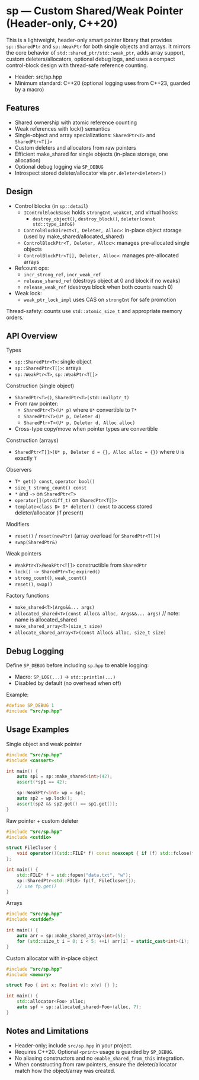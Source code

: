 # sp — Custom Shared/Weak Pointer (Header-only, C++20)

This is a lightweight, header-only smart pointer library that provides `sp::SharedPtr` and `sp::WeakPtr` for both single objects and arrays. It mirrors the core behavior of `std::shared_ptr/std::weak_ptr`, adds array support, custom deleters/allocators, optional debug logs, and uses a compact control-block design with thread-safe reference counting.

- Header: src/sp.hpp
- Minimum standard: C++20 (optional logging uses <print> from C++23, guarded by a macro)

## Features

- Shared ownership with atomic reference counting
- Weak references with lock() semantics
- Single-object and array specializations: `SharedPtr<T>` and `SharedPtr<T[]>`
- Custom deleters and allocators from raw pointers
- Efficient make_shared for single objects (in-place storage, one allocation)
- Optional debug logging via `SP_DEBUG`
- Introspect stored deleter/allocator via `ptr.deleter<Deleter>()`

## Design

- Control blocks (in `sp::detail`)
  - `IControlBlockBase`: holds `strongCnt`, `weakCnt`, and virtual hooks:
    - `destroy_object()`, `destroy_block()`, `deleter(const std::type_info&)`
  - `ControlBlockDirect<T, Deleter, Alloc>`: in-place object storage (used by make_shared/allocated_shared)
  - `ControlBlockPtr<T, Deleter, Alloc>`: manages pre-allocated single objects
  - `ControlBlockPtr<T[], Deleter, Alloc>`: manages pre-allocated arrays
- Refcount ops:
  - `incr_strong_ref`, `incr_weak_ref`
  - `release_shared_ref` (destroys object at 0 and block if no weaks)
  - `release_weak_ref` (destroys block when both counts reach 0)
- Weak lock:
  - `weak_ptr_lock_impl` uses CAS on `strongCnt` for safe promotion

Thread-safety: counts use `std::atomic_size_t` and appropriate memory orders.

## API Overview

Types
- `sp::SharedPtr<T>`: single object
- `sp::SharedPtr<T[]>`: arrays
- `sp::WeakPtr<T>`, `sp::WeakPtr<T[]>`

Construction (single object)
- `SharedPtr<T>()`, `SharedPtr<T>(std::nullptr_t)`
- From raw pointer:
  - `SharedPtr<T>(U* p)` where `U*` convertible to `T*`
  - `SharedPtr<T>(U* p, Deleter d)`
  - `SharedPtr<T>(U* p, Deleter d, Alloc alloc)`
- Cross-type copy/move when pointer types are convertible

Construction (arrays)
- `SharedPtr<T[]>(U* p, Deleter d = {}, Alloc alloc = {})` where `U` is exactly `T`

Observers
- `T* get() const`, `operator bool()`
- `size_t strong_count() const`
- `*` and `->` on `SharedPtr<T>`
- `operator[](ptrdiff_t)` on `SharedPtr<T[]>`
- `template<class D> D* deleter() const` to access stored deleter/allocator (if present)

Modifiers
- `reset()` / `reset(newPtr)` (array overload for `SharedPtr<T[]>`)
- `swap(SharedPtr&)`

Weak pointers
- `WeakPtr<T>`/`WeakPtr<T[]>` constructible from `SharedPtr`
- `lock() -> SharedPtr<T>`; `expired()`
- `strong_count()`, `weak_count()`
- `reset()`, `swap()`

Factory functions
- `make_shared<T>(Args&&... args)`
- `allocated_shared<T>(const Alloc& alloc, Args&&... args)`   // note: name is allocated_shared
- `make_shared_array<T>(size_t size)`
- `allocate_shared_array<T>(const Alloc& alloc, size_t size)`

## Debug Logging

Define `SP_DEBUG` before including `sp.hpp` to enable logging:
- Macro: `SP_LOG(...)` -> `std::println(...)`
- Disabled by default (no overhead when off)

Example:
```cpp
#define SP_DEBUG 1
#include "src/sp.hpp"
```

## Usage Examples

Single object and weak pointer
```cpp
#include "src/sp.hpp"
#include <cassert>

int main() {
    auto sp1 = sp::make_shared<int>(42);
    assert(*sp1 == 42);

    sp::WeakPtr<int> wp = sp1;
    auto sp2 = wp.lock();
    assert(sp2 && sp2.get() == sp1.get());
}
```

Raw pointer + custom deleter
```cpp
#include "src/sp.hpp"
#include <cstdio>

struct FileCloser {
    void operator()(std::FILE* f) const noexcept { if (f) std::fclose(f); }
};

int main() {
    std::FILE* f = std::fopen("data.txt", "w");
    sp::SharedPtr<std::FILE> fp(f, FileCloser{});
    // use fp.get()
}
```

Arrays
```cpp
#include "src/sp.hpp"
#include <cstddef>

int main() {
    auto arr = sp::make_shared_array<int>(5);
    for (std::size_t i = 0; i < 5; ++i) arr[i] = static_cast<int>(i);
}
```

Custom allocator with in-place object
```cpp
#include "src/sp.hpp"
#include <memory>

struct Foo { int x; Foo(int v): x(v) {} };

int main() {
    std::allocator<Foo> alloc;
    auto spf = sp::allocated_shared<Foo>(alloc, 7);
}
```

## Notes and Limitations

- Header-only; include `src/sp.hpp` in your project.
- Requires C++20. Optional `<print>` usage is guarded by `SP_DEBUG`.
- No aliasing constructors and no `enable_shared_from_this` integration.
- When constructing from raw pointers, ensure the deleter/allocator match how the object/array was created.
